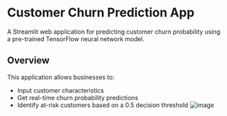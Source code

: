 # Customer Churn Prediction App

A Streamlit web application for predicting customer churn probability using a pre-trained TensorFlow neural network model.

## Overview

This application allows businesses to:
- Input customer characteristics
- Get real-time churn probability predictions
- Identify at-risk customers based on a 0.5 decision threshold
![image](https://github.com/user-attachments/assets/10ed5e7e-965c-477b-ac42-eddbf3744a2a)


